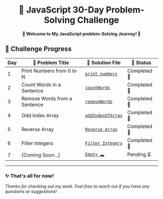   <h1 align="center">🚀 JavaScript 30-Day Problem-Solving Challenge</h1>



<h4  align="center" > 🚀 Welcome to My JavaScript problem-Solving Journey! 🎯 </h4> 


## 📅 Challenge Progress  

| Day | 📌 Problem Title  | 📂 Solution File | 📆 Status |
|----|--------------------|-----------------|---|
| 1️ | Print Numbers from 0 to N | [`print numbers`](problems/printNumber(day1).js) | Completed 🎯 | 
| 2️ | Count Words in a Sentence | [`countWords`](problems/countWords(day2).js )  | Completed 🎯 |
| 3️ | Remove Words from a Sentence | [`removeWords`](problems/removeWords(day3).js) | Completed 🎯 |
| 4️ | Odd Index Array | [`oddIndexOfArray`](problems/OddIndexArray(day4).js) | Completed 🎯|
| 5️ | Reverse Array | [`Reverse Array`](problems/reverseArray(day5).js) | Completed 🎯 |
| 6️ | Filter Integers | [`Filter Integers`](problems/filterIntegers(day6).js) | Completed 🎯 |
| 7️ | [Coming Soon...] | [`Empty 🕳️`](#) | Pending ⏳ |
<!--
| 8️ | [Coming Soon...] | [`Empty 🕳️`](#) | Pending ⏳ |
| 9️ | [Coming Soon...] | [`Empty 🕳️`](#) | Pending ⏳ |
| 10 | [Coming Soon...] | [`Empty 🕳️`](#) | Pending ⏳ |
| 1️1️ | [Coming Soon...] | [`Empty 🕳️`](#) | Pending ⏳ |
| 12 | [Coming Soon...] | [`Empty 🕳️`](#) | Pending ⏳ |
| 13️ | [Coming Soon...] | [`Empty 🕳️`](#) | Pending ⏳ |
| 14️ | [Coming Soon...] | [`Empty 🕳️`](#) | Pending ⏳ |
| 15️ | [Coming Soon...] | [`Empty 🕳️`](#) | Pending ⏳ |
| 16️ | [Coming Soon...] | [`Empty 🕳️`](#) | Pending ⏳ |
| 17️ | [Coming Soon...] | [`Empty 🕳️`](#) | Pending ⏳ |
| 18️ | [Coming Soon...] | [`Empty 🕳️`](#) | Pending ⏳ |
| 19️ | [Coming Soon...] | [`Empty 🕳️`](#) | Pending ⏳ |
| 20️ | [Coming Soon...] | [`Empty 🕳️`](#) | Pending ⏳ |
| 21 | [Coming Soon...] | [`Empty 🕳️`](#) | Pending ⏳ |
| 22 | [Coming Soon...] | [`Empty 🕳️`](#) | Pending ⏳ |
| 23️ | [Coming Soon...] | [`Empty 🕳️`](#) | Pending ⏳ |
| 24️ | [Coming Soon...] | [`Empty 🕳️`](#) | Pending ⏳ |
| 25️ | [Coming Soon...] | [`Empty 🕳️`](#) | Pending ⏳ |
| 26️ | [Coming Soon...] | [`Empty 🕳️`](#) | Pending ⏳ |
| 27️ | [Coming Soon...] | [`Empty 🕳️`](#) | Pending ⏳ |
| 28️ | [Coming Soon...] | [`Empty 🕳️`](#) | Pending ⏳ |
| 29️ | [Coming Soon...] | [`Empty 🕳️`](#) | Pending ⏳ |
| 3️0️ | [Coming Soon...] | [`Empty 🕳️`](#) | Pending ⏳ |
  -->

 


---
<!-- 
## 📂 Code Previews

### 📝 Day 1: Print Numbers from 0 to N [`🔗`](problems/day1.js)
**Problem Statement**: Write a JavaScript function `printNumbers(N)` that prints all numbers from **0 to N**.

#### Code :
```javascript
function printNumber(N) {
  if (N >= 0) {
 for (let i = 0; i <= N; i++) {
console.log(i);
 }
  }
}
printNumber(5);
//output :0 1 2 3 4 5

```
### 📝 Day 2: Word Counter [`🔗`](problems/countWords(day2).js)
**Problem Statement**: Write a JavaScript function `countWords()`  that takes a string and returns the number of words contained in this string .
#### Code :
```javascript
function countWords(sentence) {
  let words = 0;
  let isWord = false;

  for (const char of sentence) {

 if (char != " ") {
if (!isWord) {
  words++;
  isWord = true;
}
 } else {
isWord = false;
 }
  }
  return words;
}
const output = countWords("DEV ZeroOne is a Next-Gen Programming Learning Platform.");
const output2 = countWords(" ");
console.log(output,output2);
//output 8 0
```

### 📝 Day 3: Remove Words [`🔗`](problems/removeWords.js)
**Problem Statement**: Write a JavaScript function `removeWords()` that takes a string and returns the string without the first three words.
- If the input is null, undefined, or the empty string, it returns "Invalid input".
-  If the string length is three or less, it returns "String too short to remove".
- Do not use any built-in string methods such as .slice() or .substring().
#### Code :
```javascript
function removeWords(sentence) {
 
if( sentence === null ||
  sentence === undefined || 
  sentence === ""){
  return "Invalid Input "
 }

 if(typeof sentence !== 'string'){
return "Invalid Input" 
 }  

let removeWord =''
let isWhiteSpaces = true;

  for (const word  of sentence) {
  if(word !== " "){
isWhiteSpaces = false;
break;
  }

  if(isWhiteSpaces){
return "Invalid Input";
  }
 }

 if(sentence.length <= 3){
  return " String is too short to remove";
 }
 
 for(let i = 3; i < sentence.length; i++){

  removeWord = removeWord + sentence[i];

  }
 return removeWord;
}

console.log(removeWords("Dev Zero One")); // Zero One
console.log(removeWords("I love programming"));// ove programming
console.log(removeWords("yes"));// String is too Short to remove
console.log(removeWords(""));// Invalid Input
console.log(removeWords(555));// Invalid Input
console.log(removeWords(null));// Invalid Input


 
```
### 📝 Day 4: Odd Indexed Elements [`🔗`](problems/manipulationOddIndexArry.js)
**Problem Statement**: Write a JavaScript function that takes an array and returns a new array containing all the odd indexed elements from the original array. The function should handle the following cases.
- If the input array is empty or not an array, it returns "Invalid Array".
- If the input array contains non-numeric elements, it returns "Invalid Array".
- If the length of the original array is less than 3, the function adds "DEVZEROONE" to the beginning and if the length of the original array more than 3, the function adds "DEVZEROONE" to the end.
- We consider a 0-indexed position as an odd number.
#### Code :
```javascript
function oddIndexOfArray(arrays){

 if(arrays.length === 0 || 
  !Array.isArray(arrays)){
  return "Invalid Array"
 }

 for (const number of arrays) {
  if(typeof number !== 'number'){
return "Invalid Array "
  }
 
 }

 let newArray = []
 newArray.push(arrays[0]);

 for( let i = 0; i < arrays.length ; i++ ){
  i % 2 !== 0 ? newArray.push(arrays[i]) : null;
 }
 newArray.length < 3 ? newArray.push("DEVZEROONE") : newArray.unshift("DEVZEROONE");

 return newArray;
}

const num = [ 12, 15, 8];
const num2 = [12, 15, 8, 65, 20, 111];

console.log(oddIndexOfArray(num)); // [ 12, 15, 'DEVZEROONE' ]

console.log(oddIndexOfArray(num2));//[ 'DEVZEROONE', 12, 15, 65, 111 ]

```


### 📝 Day 5: [Coming Soon...] [`🔗`](#)
**Problem Statement**: [`emty 🕳️`]
#### Code :
```javascript
console.log('output is on the way ')

``` -->
<!--  
### 📝 Day 6: [Coming Soon...] [`🔗`](#)
**Problem Statement**: [`emty 🕳️`]
#### Code :
```javascript 
console.log('output is on the way ')

```

 ### 📝 Day 7: [Coming Soon...] [`🔗`](#) 
 **Problem Statement**: 

 #### Code: 
```javascript  
console.log('output is on the way ')
``` 
### 📝 Day 8: [Coming Soon...] [`🔗`](#) 
**Problem Statement**: 
#### Code: 
```javascript  
console.log('output is on the way ')
``` 
### 📝 Day 9: [Coming Soon...] [`🔗`](#) **Problem Statement**: 
#### Code:  
```javascript  
console.log('output is on the way ')
``` 
### 📝 Day 10: [Coming Soon...] [`🔗`](#) **Problem Statement**: 
#### Code:  
```javascript  
console.log('output is on the way ')
``` 
### 📝 Day 11: [Coming Soon...] [`🔗`](#) **Problem Statement**: 
#### Code:  
```javascript  
console.log('output is on the way ')
``` 
### 📝 Day 12: [Coming Soon...] [`🔗`](#) **Problem Statement**: 
#### Code:  
```javascript  
console.log('output is on the way ')
``` 
### 📝 Day 13: [Coming Soon...] [`🔗`](#) **Problem Statement**: 
#### Code:  
```javascript  
console.log('output is on the way ')
``` 
### 📝 Day 14: [Coming Soon...] [`🔗`](#) **Problem Statement**: 
#### Code:  
```javascript  
console.log('output is on the way ')
``` 
### 📝 Day 15: [Coming Soon...] [`🔗`](#) **Problem Statement**: 
#### Code:  
```javascript  
console.log('output is on the way ')
``` 
### 📝 Day 16: [Coming Soon...] [`🔗`](#) **Problem Statement**: 
#### Code:  
```javascript  
console.log('output is on the way ')
``` 
### 📝 Day 17: [Coming Soon...] [`🔗`](#) **Problem Statement**: 
#### Code:  
```javascript  
console.log('output is on the way ')
``` 
### 📝 Day 18: [Coming Soon...] [`🔗`](#) **Problem Statement**: 
#### Code:  
```javascript  
console.log('output is on the way ')
``` 
### 📝 Day 19: [Coming Soon...] [`🔗`](#) **Problem Statement**: 
#### Code:  
```javascript  
console.log('output is on the way ')
``` 
### 📝 Day 20: [Coming Soon...] [`🔗`](#) **Problem Statement**: 
#### Code:  
```javascript  
console.log('output is on the way ')
``` 
### 📝 Day 21: [Coming Soon...] [`🔗`](#) **Problem Statement**: 
#### Code:  
```javascript  
console.log('output is on the way ')
``` 
### 📝 Day 22: [Coming Soon...] [`🔗`](#) **Problem Statement**: 
#### Code:  
```javascript  
console.log('output is on the way ')
``` 
### 📝 Day 23: [Coming Soon...] [`🔗`](#) **Problem Statement**: 
#### Code:  
```javascript  
console.log('output is on the way ')
``` 
### 📝 Day 24: [Coming Soon...] [`🔗`](#) **Problem Statement**: 
#### Code:  
```javascript  
console.log('output is on the way ')
``` 
### 📝 Day 25: [Coming Soon...] [`🔗`](#) **Problem Statement**: 
#### Code:  
```javascript  
console.log('output is on the way ')
``` 
### 📝 Day 26: [Coming Soon...] [`🔗`](#) **Problem Statement**: 
#### Code:  
```javascript  
console.log('output is on the way ')
``` 
### 📝 Day 27: [Coming Soon...] [`🔗`](#) **Problem Statement**: 
#### Code:  
```javascript  
console.log('output is on the way ')
``` 
### 📝 Day 28: [Coming Soon...] [`🔗`](#) **Problem Statement**: 
#### Code:  
```javascript  
console.log('output is on the way ')
``` 
### 📝 Day 29: [Coming Soon...] [`🔗`](#) **Problem Statement**: 
#### Code:  
```javascript  
console.log('output is on the way ')
``` 
### 📝 Day 30: [Coming Soon...] [`🔗`](#) **Problem Statement**: 
#### Code:  
```javascript  
console.log('output is on the way ')
``` 
-->
### ✨ That's all for now!

*Thanks for checking out my work. Feel free to reach out if you have any questions or suggestions!*
